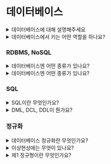 # 데이터베이스

<details>
  <summary>데이터베이스에 대해 설명해주세요</summary>
  <h5> 초안 </h5> 
    데이터베이스는 통합하여 관리되는 데이터들의 모음입니다.
    특징으로는 질의에 대해 실시간으로 처리해야한다는 것과,
    생성, 수정, 삭제를 통해 최신의 데이터를 유지해야한다는 점,
    데이터를 동시에 공유할 수 있어야한다는 점이 있습니다.
  <h5> chatgpt </h5>
    
</details>

<details>
  <summary>데이터베이스에서 키는 어떤 역할을 하나요?</summary>
  <h5> 초안 </h5> 
    키는 데이터베이스 내에서 각각의 레코드를 구분하기 위한 식별자로 검색, 정렬에 사용하고 레코드를 연결하는 역할을 합니다.
    키에는 슈퍼키, 후보키, 기본키, 대체키, 외래키가 있습니다.
    슈퍼키는 유일성을 만족하는 속성이나 속성의 집합을 의미합니다.
    후보키는 슈퍼키 중 최소한의 속성을 사용하는 속성집합을 의미합니다.
    기본키는 후보키 중 식별자로 선택한 키이며, 대체키는 선택받지 못한 다른 키들을 의미합니다.
    마지막으로 외래키는 다른 테이블의 기본키를 참조하는 속성을 의미합니다.
    외래키를 사용해 다른 테이블을 연결할 수 있습니다.
  <h5> chatgpt </h5>
    
</details>


### RDBMS, NoSQL

<details>
  <summary>데이터베이스엔 어떤 종류가 있나요?</summary>
  <h5> 초안 </h5> 
    데이터베이스에는 크게 관계형 데이터베이스와 nosql 2종류가 있습니다.
    관계형 데이터베이스는 미리 정의된 행과 열로 이루어진 테이블에 데이터를 저장하고 테이블간의 관계를 통해 데이터를 다룹니다.
    nosql은 비관계형 데이터베이스로 키,값데이터베이스, 그래프 등이 있습니다. 
    관계형 데이터베이스보다 자유로운 구조를 가지고 있어 새로운 필드를 쉽게 추가할 수 있지만, 데이터의 일관성이 떨어질 수 있다는 단점이 있습니다.
  <h5> chatgpt </h5> 
    SQL은 구조적 쿼리 언어(Structured Query Language)를 나타냅니다. 관계형 데이터베이스를 관리하고 조작하는 데 사용되는 도메인별 언어입니다.
</details>

<details>
  <summary>데이터베이스엔 어떤 종류가 있나요?</summary>
  <h5> 초안 </h5> 
    데이터베이스에는 크게 관계형 데이터베이스와 nosql 2종류가 있습니다.
    관계형 데이터베이스는 미리 정의된 행과 열로 이루어진 테이블에 데이터를 저장하고 테이블간의 관계를 통해 데이터를 다룹니다.
    nosql은 비관계형 데이터베이스로 키,값데이터베이스, 그래프 등이 있습니다. 
    관계형 데이터베이스보다 자유로운 구조를 가지고 있어 새로운 필드를 쉽게 추가할 수 있지만, 데이터의 일관성이 떨어질 수 있다는 단점이 있습니다.
  <h5> chatgpt </h5> 
    SQL은 구조적 쿼리 언어(Structured Query Language)를 나타냅니다. 관계형 데이터베이스를 관리하고 조작하는 데 사용되는 도메인별 언어입니다.
</details>

### SQL

<details>
  <summary>SQL이란 무엇인가요?</summary>
  <h5> 초안 </h5> 
    sql은 관계형 데이터베이스를 조작, 관리하기 위해 사용하는 언어입니다.
    주요 유형으로 DML, DCL, DDL이 있습니다.
  <h5> chatgpt </h5> 
    SQL은 구조적 쿼리 언어(Structured Query Language)를 나타냅니다. 관계형 데이터베이스를 관리하고 조작하는 데 사용되는 도메인별 언어입니다.
</details>

<details>
  <summary>DML, DCL, DDL이 뭔가요?</summary>
  <h5> 초안 </h5> 
    dml은 데이터 조작 언어로 데이터베이스 내의 crud를 담당합니다.
    dcl은 데이터 제어 언어로 데이터베이스 접근 권한을 관리합니다.
    ddl은 데이터 정의 언어로 데이터베이스의 구조를 설정하기위한 언어로 데이터베이스나 테이블 등을 생성, 변경, 삭제할 수 있습니다.
  <h5> chatgpt </h5> 
    DML은 데이터 조작을 다루고, DCL은 액세스 및 권한 제어를 다루고, DDL은 데이터베이스 구조 정의를 다룹니다. 각각은 데이터베이스 관리에서 고유한 목적을 수행합니다.
</details>

### 정규화

<details>
  <summary>데이터베이스 정규화란 무엇인가요?</summary>
  <h5> 초안 </h5> 
    정규화란 관계형 데이터베이스에서 데이터를 구조화 해 이상현상을 없애는 것을 의미합니다.
    또한 데이터의 중복을 최소화하고 일관성을 유지하는 것을 목표로합니다.
    대표적으로 제1정규화부터 제6정규화, bcnf정규화가 있습니다.
  <h5> chatgpt </h5> 
    데이터베이스 정규화는 중복을 최소화하고 데이터의 무결성을 유지하기 위해 데이터베이스 설계를 최적화하는 프로세스입니다. 이는 테이블을 적절하게 분해하고 연결하여 데이터 중복과 의존성을 줄이는 작업을 포함합니다.
</details>

<details>
  <summary>이상현상에는 무엇이 있나요?</summary>
  <h5> 초안 </h5> 
    이상현상은 테이블을 잘못 설계해 데이터를 삽입, 삭제, 수정할 때 생기는 오류를 의미합니다.
    이상현상에는 삽입이상, 삭제이상, 갱신이상이 있습니다.
</details>

<details>
  <summary>제1 정규형이란 무엇인가요?</summary>
  <h5> 초안 </h5> 
    제1정규형은 모든 열이 원자값을 가지도록 하는 것을 의미합니다.
  <h5> chatgpt </h5> 
    제1 정규형은 모든 튜플의 도메인이 원자값(Atomic Value)으로 구성되어 있어야 한다는 원칙을 나타냅니다. 다시 말해, 각 열의 값은 더 이상 분해되지 않아야 합니다.
</details>

